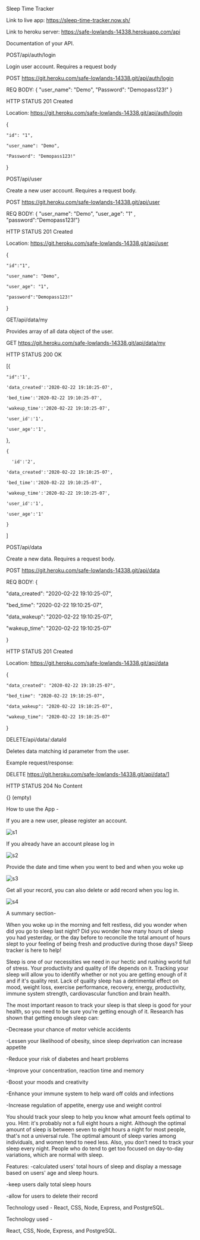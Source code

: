 Sleep Time Tracker

Link to live app: https://sleep-time-tracker.now.sh/

Link to heroku server: https://safe-lowlands-14338.herokuapp.com/api

Documentation of your API.

POST/api/auth/login

Login user account. Requires a request body

 POST https://git.heroku.com/safe-lowlands-14338.git/api/auth/login
 
  REQ BODY: { "user_name": "Demo", "Password": "Demopass123!" }

  HTTP STATUS 201 Created
  
  Location: https://git.heroku.com/safe-lowlands-14338.git/api/auth/login
  
  {
    
    "id": "1",
    
    "user_name": "Demo",
    
    "Password": "Demopass123!"
    
  }
  
POST/api/user

Create a new user account. Requires a request body.

 POST https://git.heroku.com/safe-lowlands-14338.git/api/user
 
  REQ BODY: { "user_name": "Demo", "user_age": "1" , "password":"Demopass123!"}

  HTTP STATUS 201 Created
  
  Location: https://git.heroku.com/safe-lowlands-14338.git/api/user
  
  { 
  
    "id":"1",
    
    "user_name": "Demo",
    
    "user_age": "1",
    
    "password":"Demopass123!"
    
  }
  
GET/api/data/my

Provides array of all data object of the user.

GET https://git.heroku.com/safe-lowlands-14338.git/api/data/my

  HTTP STATUS 200 OK
  
  [{
  
    "id":'1',
    
    'data_created':'2020-02-22 19:10:25-07',
    
    'bed_time':'2020-02-22 19:10:25-07',
    
    'wakeup_time':'2020-02-22 19:10:25-07',
    
    'user_id':'1',
    
    'user_age':'1',
    
  },
  
    {
    
      'id':'2',
      
    'data_created':'2020-02-22 19:10:25-07',
    
    'bed_time':'2020-02-22 19:10:25-07',
    
    'wakeup_time':'2020-02-22 19:10:25-07',
    
    'user_id':'1',
    
    'user_age':'1'
    
    }
    
  ]

POST/api/data

Create a new data. Requires a request body.

POST https://git.heroku.com/safe-lowlands-14338.git/api/data

  REQ BODY: { 
  
  "data_created": "2020-02-22 19:10:25-07", 
  
  "bed_time": "2020-02-22 19:10:25-07",
  
  "data_wakeup": "2020-02-22 19:10:25-07",
  
  "wakeup_time": "2020-02-22 19:10:25-07"
  
   }

  HTTP STATUS 201 Created
  
  Location: https://git.heroku.com/safe-lowlands-14338.git/api/data
  
  {
  
    "data_created": "2020-02-22 19:10:25-07",
    
    "bed_time": "2020-02-22 19:10:25-07",
    
    "data_wakeup": "2020-02-22 19:10:25-07",
    
    "wakeup_time": "2020-02-22 19:10:25-07"
    
  }

DELETE/api/data/:dataId

Deletes data matching id parameter from the user.

Example request/response:

  DELETE https://git.heroku.com/safe-lowlands-14338.git/api/data/1
    
  HTTP STATUS 204 No Content
  
  {} (empty)


How to use the App -

If you are a new user, please register an account.

![s1](https://user-images.githubusercontent.com/47201201/77196838-5c5b7d00-6aa1-11ea-9a44-2be11bd5dea5.png)

If you already have an account please log in

![s2](https://user-images.githubusercontent.com/47201201/77196847-5d8caa00-6aa1-11ea-9d9c-a9f2ff10929c.png)

Provide the date and time when you went to bed and when you woke up

![s3](https://user-images.githubusercontent.com/47201201/77196849-5f566d80-6aa1-11ea-9dae-cc331e226a65.png)

Get all your record, you can also delete or add record when you log in.

![s4](https://user-images.githubusercontent.com/47201201/77196851-60879a80-6aa1-11ea-9c47-5b205c1f8fa4.png)


A summary section-

When you woke up in the morning and felt restless, did you wonder when did you go to sleep last night? Did you wonder how many hours of sleep you had yesterday, or the day before to reconcile the total amount of hours slept to your feeling of being fresh and productive during those days? Sleep tracker is here to help!

Sleep is one of our necessities we need in our hectic and rushing world full of stress. Your productivity and quality of life depends on it.  Tracking your sleep will allow you to identify whether or not you are getting enough of it and if it's quality rest. Lack of quality sleep has a detrimental effect on mood, weight loss, exercise performance, recovery, energy, productivity, immune system strength, cardiovascular function and brain health.

The most important reason to track your sleep is that sleep is good for your health, so you need to be sure you're getting enough of it. Research has shown that getting enough sleep can:

-Decrease your chance of motor vehicle accidents

-Lessen your likelihood of obesity, since sleep deprivation can increase appetite

-Reduce your risk of diabetes and heart problems

-Improve your concentration, reaction time and memory

-Boost your moods and creativity

-Enhance your immune system to help ward off colds and infections

-Increase regulation of appetite, energy use and weight control
 
You should track your sleep to help you know what amount feels optimal to you. Hint: it's probably not a full eight hours a night. Although the optimal amount of sleep is between seven to eight hours a night for most people, that's not a universal rule. The optimal amount of sleep varies among individuals, and women tend to need less. Also, you don’t need to track your sleep every night. People who do tend to get too focused on day-to-day variations, which are normal with sleep.

Features:
-calculated users' total hours of sleep and display a message based on users' age and sleep hours.

-keep users daily total sleep hours

-allow for users to delete their record
 
 Technology used -
 React, CSS, Node, Express, and PostgreSQL.

 


 Technology used -
 
 React, CSS, Node, Express, and PostgreSQL.

